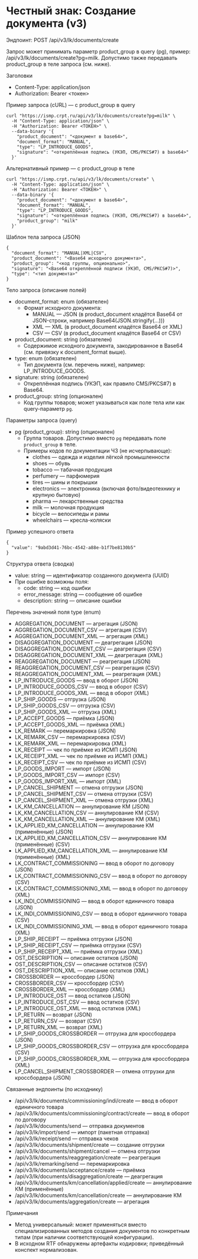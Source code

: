 # Честный знак: Создание документа (v3)

Эндпоинт: POST /api/v3/lk/documents/create

Запрос может принимать параметр product_group в query (pg), пример: /api/v3/lk/documents/create?pg=milk. Допустимо также передавать product_group в теле запроса (см. ниже).

Заголовки
- Content-Type: application/json
- Authorization: Bearer <токен>

Пример запроса (cURL) — с product_group в query
```
curl "https://ismp.crpt.ru/api/v3/lk/documents/create?pg=milk" \
  -H "Content-Type: application/json" \
  -H "Authorization: Bearer <ТОКЕН>" \
  --data-binary '{
    "product_document": "<документ в base64>",
    "document_format": "MANUAL",
    "type": "LP_INTRODUCE_GOODS",
    "signature": "<откреплённая подпись (УКЭП, CMS/PKCS#7) в base64>"
  }'
```

Альтернативный пример — с product_group в теле
```
curl "https://ismp.crpt.ru/api/v3/lk/documents/create" \
  -H "Content-Type: application/json" \
  -H "Authorization: Bearer <ТОКЕН>" \
  --data-binary '{
    "product_document": "<документ в base64>",
    "document_format": "MANUAL",
    "type": "LP_INTRODUCE_GOODS",
    "signature": "<откреплённая подпись (УКЭП, CMS/PKCS#7) в base64>",
    "product_group": "milk"
  }'
```

Шаблон тела запроса (JSON)
```
{
  "document_format": "MANUAL|XML|CSV",
  "product_document": "<Base64 исходного документа>",
  "product_group": "<код группы, опционально>",
  "signature": "<Base64 откреплённой подписи (УКЭП, CMS/PKCS#7)>",
  "type": "<тип документа>"
}
```

Тело запроса (описание полей)
- document_format: enum (обязателен)
  - Формат исходного документа:
    - MANUAL — JSON (в product_document кладётся Base64 от JSON-строки, например Base64(JSON.stringify(...)))
    - XML — XML (в product_document кладётся Base64 от XML)
    - CSV — CSV (в product_document кладётся Base64 от CSV)
- product_document: string (обязателен)
  - Содержимое исходного документа, закодированное в Base64 (см. привязку к document_format выше).
- type: enum (обязателен)
  - Тип документа (см. перечень ниже), например: LP_INTRODUCE_GOODS.
- signature: string (обязателен)
  - Откреплённая подпись (УКЭП, как правило CMS/PKCS#7) в Base64.
- product_group: string (опционален)
  - Код группы товаров; может указываться как поле тела или как query-параметр `pg`.

Параметры запроса (query)
- pg (product_group): string (опционален)
  - Группа товаров. Допустимо вместо `pg` передавать поле `product_group` в теле.
  - Примеры кодов по документации ЧЗ (не исчерпывающе):
    - clothes — одежда и изделия лёгкой промышленности
    - shoes — обувь
    - tobacco — табачная продукция
    - perfumery — парфюмерия
    - tires — шины и покрышки
    - electronics — электроника (включая фото/видеотехнику и крупную бытовую)
    - pharma — лекарственные средства
    - milk — молочная продукция
    - bicycle — велосипеды и рамы
    - wheelchairs — кресла-коляски

Пример успешного ответа
```
{
  "value": "9abd3d41-76bc-4542-a88e-b1f7be8130b5"
}
```

Структура ответа (сводка)
- value: string — идентификатор созданного документа (UUID)
- При ошибке возможны поля:
  - code: string — код ошибки
  - error_message: string — сообщение об ошибке
  - description: string — описание ошибки

Перечень значений поля type (enum)
- AGGREGATION_DOCUMENT — агрегация (JSON)
- AGGREGATION_DOCUMENT_CSV — агрегация (CSV)
- AGGREGATION_DOCUMENT_XML — агрегация (XML)
- DISAGGREGATION_DOCUMENT — деагрегация (JSON)
- DISAGGREGATION_DOCUMENT_CSV — деагрегация (CSV)
- DISAGGREGATION_DOCUMENT_XML — деагрегация (XML)
- REAGGREGATION_DOCUMENT — реагрегация (JSON)
- REAGGREGATION_DOCUMENT_CSV — реагрегация (CSV)
- REAGGREGATION_DOCUMENT_XML — реагрегация (XML)
- LP_INTRODUCE_GOODS — ввод в оборот (JSON)
- LP_INTRODUCE_GOODS_CSV — ввод в оборот (CSV)
- LP_INTRODUCE_GOODS_XML — ввод в оборот (XML)
- LP_SHIP_GOODS — отгрузка (JSON)
- LP_SHIP_GOODS_CSV — отгрузка (CSV)
- LP_SHIP_GOODS_XML — отгрузка (XML)
- LP_ACCEPT_GOODS — приёмка (JSON)
- LP_ACCEPT_GOODS_XML — приёмка (XML)
- LK_REMARK — перемаркировка (JSON)
- LK_REMARK_CSV — перемаркировка (CSV)
- LK_REMARK_XML — перемаркировка (XML)
- LK_RECEIPT — чек по приёмке из ИСМП (JSON)
- LK_RECEIPT_XML — чек по приёмке из ИСМП (XML)
- LK_RECEIPT_CSV — чек по приёмке из ИСМП (CSV)
- LP_GOODS_IMPORT — импорт (JSON)
- LP_GOODS_IMPORT_CSV — импорт (CSV)
- LP_GOODS_IMPORT_XML — импорт (XML)
- LP_CANCEL_SHIPMENT — отмена отгрузки (JSON)
- LP_CANCEL_SHIPMENT_CSV — отмена отгрузки (CSV)
- LP_CANCEL_SHIPMENT_XML — отмена отгрузки (XML)
- LK_KM_CANCELLATION — аннулирование КМ (JSON)
- LK_KM_CANCELLATION_CSV — аннулирование КМ (CSV)
- LK_KM_CANCELLATION_XML — аннулирование КМ (XML)
- LK_APPLIED_KM_CANCELLATION — аннулирование КМ (применённые) (JSON)
- LK_APPLIED_KM_CANCELLATION_CSV — аннулирование КМ (применённые) (CSV)
- LK_APPLIED_KM_CANCELLATION_XML — аннулирование КМ (применённые) (XML)
- LK_CONTRACT_COMMISSIONING — ввод в оборот по договору (JSON)
- LK_CONTRACT_COMMISSIONING_CSV — ввод в оборот по договору (CSV)
- LK_CONTRACT_COMMISSIONING_XML — ввод в оборот по договору (XML)
- LK_INDI_COMMISSIONING — ввод в оборот единичного товара (JSON)
- LK_INDI_COMMISSIONING_CSV — ввод в оборот единичного товара (CSV)
- LK_INDI_COMMISSIONING_XML — ввод в оборот единичного товара (XML)
- LP_SHIP_RECEIPT — приёмка отгрузки (JSON)
- LP_SHIP_RECEIPT_CSV — приёмка отгрузки (CSV)
- LP_SHIP_RECEIPT_XML — приёмка отгрузки (XML)
- OST_DESCRIPTION — описание остатков (JSON)
- OST_DESCRIPTION_CSV — описание остатков (CSV)
- OST_DESCRIPTION_XML — описание остатков (XML)
- CROSSBORDER — кроссбордер (JSON)
- CROSSBORDER_CSV — кроссбордер (CSV)
- CROSSBORDER_XML — кроссбордер (XML)
- LP_INTRODUCE_OST — ввод остатков (JSON)
- LP_INTRODUCE_OST_CSV — ввод остатков (CSV)
- LP_INTRODUCE_OST_XML — ввод остатков (XML)
- LP_RETURN — возврат (JSON)
- LP_RETURN_CSV — возврат (CSV)
- LP_RETURN_XML — возврат (XML)
- LP_SHIP_GOODS_CROSSBORDER — отгрузка для кроссбордера (JSON)
- LP_SHIP_GOODS_CROSSBORDER_CSV — отгрузка для кроссбордера (CSV)
- LP_SHIP_GOODS_CROSSBORDER_XML — отгрузка для кроссбордера (XML)
- LP_CANCEL_SHIPMENT_CROSSBORDER — отмена отгрузки для кроссбордера (JSON)

Связанные эндпоинты (по исходнику)
- /api/v3/lk/documents/commissioning/indi/create — ввод в оборот единичного товара
- /api/v3/lk/documents/commissioning/contract/create — ввод в оборот по договору
- /api/v3/lk/documents/send — отправка документов
- /api/v3/lk/import/send — импорт (пакетная отправка)
- /api/v3/lk/receipt/send — отправка чеков
- /api/v3/lk/documents/shipment/create — создание отгрузки
- /api/v3/lk/documents/shipment/cancel — отмена отгрузки
- /api/v3/lk/documents/reaggregation/create — реагрегация
- /api/v3/lk/remarking/send — перемаркировка
- /api/v3/lk/documents/acceptance/create — приёмка
- /api/v3/lk/documents/disaggregation/create — деагрегация
- /api/v3/lk/documents/km/cancellation/applied/create — аннулирование КМ (применённые)
- /api/v3/lk/documents/km/cancellation/create — аннулирование КМ
- /api/v3/lk/documents/aggregation/create — агрегация

Примечания
- Метод универсальный: может применяться вместо специализированных методов создания документов по конкретным типам (при наличии соответствующей конфигурации).
- В исходном RTF обнаружены артефакты кодировки; приведённый конспект нормализован.

